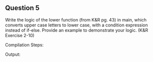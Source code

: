 ## Question 5

Write the logic of the lower function (from K&R pg. 43) in main, which converts upper case letters to lower case, with a condition expression instead of if-else. Provide an example to demonstrate your logic. (K&R Exercise 2-10) 

Compilation Steps:  

Output:
